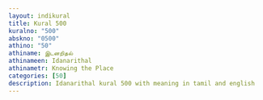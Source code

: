 ```yaml
---
layout: indikural
title: Kural 500
kuralno: "500"
abskno: "0500"
athino: "50"
athiname: இடனறிதல்
athinameen: Idanarithal
athinametr: Knowing the Place
categories: [50]
description: Idanarithal kural 500 with meaning in tamil and english 
---
```


